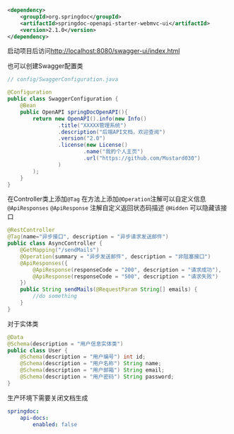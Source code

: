```xml
<dependency>  
    <groupId>org.springdoc</groupId>  
    <artifactId>springdoc-openapi-starter-webmvc-ui</artifactId>  
    <version>2.1.0</version>  
</dependency>
```

启动项目后访问[http://localhost:8080/swagger-ui/index.html](http://localhost:8080/swagger-ui/index.html)

也可以创建Swagger配置类
```java
// config/SwaggerConfiguration.java

@Configuration  
public class SwaggerConfiguration {  
    @Bean  
    public OpenAPI springDocOpenAPI(){  
        return new OpenAPI().info(new Info()  
                .title("XXXXX管理系统")  
                .description("后端API文档，欢迎查阅")  
                .version("2.0")  
                .license(new License()  
                        .name("我的个人主页")  
                        .url("https://github.com/Mustard030")  
                )  
        );  
    }  
}

```

在Controller类上添加`@Tag`
在方法上添加`@Operation`注解可以自定义信息
`@ApiResponses` `@ApiResponse` 注解自定义返回状态码描述
`@Hidden` 可以隐藏该接口
```java
@RestController
@Tag(name="异步接口", description = "异步请求发送邮件")  
public class AsyncController {
	@GetMapping("/sendMails")  
	@Operation(summary = "异步发送邮件", description = "非阻塞接口")  
	@ApiResponses({  
        @ApiResponse(responseCode = "200", description = "请求成功"),  
        @ApiResponse(responseCode = "500", description = "请求失败")  
	})
	public String sendMails(@RequestParam String[] emails) {
		//do something
	}
}
```

对于实体类
```java
@Data 
@Schema(description = "用户信息实体类") 
public class User { 
	@Schema(description = "用户编号") int id; 
	@Schema(description = "用户名称") String name; 
	@Schema(description = "用户邮箱") String email; 
	@Schema(description = "用户密码") String password; 
}
```

生产环境下需要关闭文档生成
```yml
springdoc: 
	api-docs: 
		enabled: false
```

